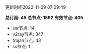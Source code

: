 更新时间2022-11-29 07:09:49

**总订阅: 45**
**总节点: 1592**
**有效节点: 405**
- ssr节点: 14
- v2ray节点: 347
- trojan节点: 43
- ss节点: 1
